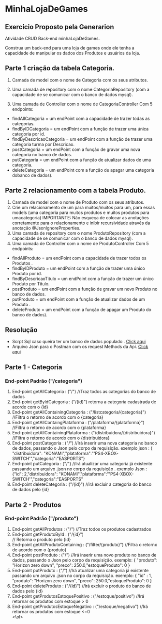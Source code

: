 # MinhaLojaDeGames
## Exercício Proposto pela Generarion

Atividade CRUD Back-end minhaLojaDeGames.

Construa um back-end para uma loja de games onde ele tenha a capacidade de
manipular os dados dos Produtos e usuários da loja.

## Parte 1 criação da tabela Categoria.

1. Camada de model com o nome de Categoria com os seus atributos.

2. Uma camada de repository com o nome CategoriaRepository (com a
capacidade de se comunicar com o banco de dados mysql).

3. Uma camada de Controller com o nome de CategoriaController Com 5
endpoints:
<ul>
  <li>findAllCategoria = um endPoint com a capacidade de trazer todas as categorias.</li>
  <li>findByIDCategoria = um endPoint com a função de trazer uma única categoria por id.</li>
  <li>findByDescricaoCategoria = um endPoint com a função de trazer uma categoria turma por Descricao.</li>
  <li>postCategoria = um endPoint com a função de gravar uma nova categoria no banco de dados.</li>
  <li> putCategoria = um endPoint com a função de atualizar dados de uma categoria.</li>
  <li>deleteCategoria = um endPoint com a função de apagar uma categoria dobanco de dados).</li>
</ul>

## Parte 2 relacionamento com a tabela Produto.

1. Camada de model com o nome de Produto com os seus atributos.
2. Crie um relacionamento de um para muitos/muitos para um, para essas models (uma categoria para muitos produtos e muitos produtos para umacategoria)
IMPORTANTE: Não esqueça de colocar as anotações corretamente para o relacionamento e inibir recursividade através da anotação @JsonIgnoreProperties.
4. Uma camada de repository com o nome ProdutoRepository (com a capacidade de se comunicar com o banco de dados mysql).
5. Uma camada de Controller com o nome de ProdutoController Com 5  endpoints:
<ul>
  <li>findAllProduto = um endPoint com a capacidade de trazer todos os Produtos .</li>
  <li>findByIDProduto = um endPoint com a função de trazer uma único Produto por id.</li>
  <li>findByDescricaoTitulo = um endPoint com a função de trazer um único Produto por Titulo.</li>
  <li>postProduto = um endPoint com a função de gravar um novo Produto no banco de dados.</li>
  <li> putProduto = um endPoint com a função de atualizar dados de um Produto .</li>
  <li>deleteProduto = um endPoint com a função de apagar um Produto do banco de dados).
</li>
</ul>

## Resolução 
<ul>
  <li>Scrpt Sql caso queira ter um banco de dados populado . <a href="https://github.com/luisfsm/MinhaLojaDeGames/tree/master/Back-end/Scripts_sql"> Click aqui </a> </li>
  <li>Arquivo Json para o Postman com os request Methods da Api. <a href="https://github.com/luisfsm/MinhaLojaDeGames/tree/master/Back-end/postman_config"> Click aqui </a>  </li>
</ul>

## Parte 1 - Categoria

### End-point Padrão ("/categoria")


<ol>
  <li>End-point getAllCategoria : ("/") //Traz todos as categorias do banco de dados</li>
  <li>End-point getByIdCategoria : ("/{id}") retorna a categoria cadastrada de acordo com o {id}</li>
  <li>End-point getAllContainingCategoria : ("/listcategoria/{categoria}") //Filtra o retorno de acordo com o {categoria}</li>
  <li>End-point getAllContaingPlataforma : ("/plataforma/{plataforma}") //Filtra o retorno de acordo com o  {plataforma}</li>
  <li>End-point getAllContainingPlataforma : ("/distribuidora/{distribuidora}") //Filtra o retorno de acordo com o {distribuidora}</li>
  <li>End-point postCategoria : ("/") //Irá inserir uma nova categoria no banco de dados, passando o Json pelo corpo da requisição.
      exemplo json : { "distribuidora": "KONAMI","plataforma":"'PS4-XBOX-SWITCH'","categoria":"EASPORTS"}</li>
  <li> End-point putCategoria : ("/") //Irá atualizar uma categoria já existente passando um arquivo .json no corpo da requisição .
      exemplo Json : {"id": 2,"distribuidora": "KONAMI","plataforma":"'PS4-XBOX-SWITCH'","categoria":"EASPORTS"</li>
   <li>End-point deleteCategoria : ("/{id}") //irá excluir a categoria do banco de dados pelo {id}</li>
</ol>
     
## Parte 2 - Produtos
### End-point Padrão ("/produto")
     
<ol>
  <li>End-point getAllProdutos : ("/") //Traz todos os produtos cadastrados </li>
  <li>End-point getProdutoById : ("/{id}") </li>// Retorna o produto pelo {id}
  <li>End-point getAllProdutoContaining : ("/filter/{produto}") //Filtra o retorno de acordo com o {produto} </li>
  <li>End-point postProduto : ("/") //Irá inserir uma novo produto no banco de dados, passando o Json pelo corpo da requisição. exemplo:  { "produto": "Horizon zero down", "preco": 250.0,"estoqueProduto": 0 }</li>
  <li>End-point putProduto : ("/") //Irá atualizar uma categoria já existente passando um arquivo .json no corpo da requisição. exemplo:  { "id" : 1, "produto": "Horizon zero down", "preco": 250.0,"estoqueProduto": 0 } </li>
  <li>End-point deleteProduto : ("/{id}") //irá excluir o produto do banco de dados pelo {id}</li>
  <li>End-point getProdutosEstoquePositivo : ("/estoque/positivo") //Irá retornar os produtos com estoque > 0</li>
  <li>End-point getProdutosEstoqueNegativo : ("/estoque/negativo") //Irá retornar os produtos com estoque <=0</li>
<\ol>
